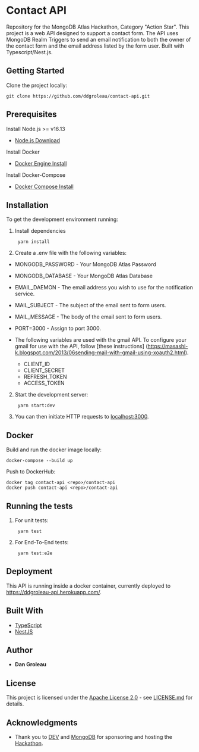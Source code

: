 # Contact API

Repository for the MongoDB Atlas Hackathon, Category "Action Star". 
This project is a web API designed to support a contact form. The
API uses MongoDB Realm Triggers to send an email notification to
both the owner of the contact form and the email address listed by
the form user. Built with Typescript/Nest.js.

## Getting Started

Clone the project locally:

    git clone https://github.com/ddgroleau/contact-api.git

## Prerequisites

Install Node.js >= v16.13
- [Node.js Download](https://nodejs.org/en/)

Install Docker
- [Docker Engine Install](https://docs.docker.com/engine/install/)

Install Docker-Compose
- [Docker Compose Install](https://docs.docker.com/compose/install/)


## Installation

To get the development environment running:

1. Install dependencies

        yarn install

3. Create a .env file with the following variables:

  - MONGODB_PASSWORD - Your MongoDB Atlas Password
  - MONGODB_DATABASE - Your MongoDB Atlas Database
  - EMAIL_DAEMON - The email address you wish to use for the notification service.
  - MAIL_SUBJECT - The subject of the email sent to form users.
  - MAIL_MESSAGE - The body of the email sent to form users.
  - PORT=3000 - Assign to port 3000.

  - The following variables are used with the gmail API. To configure your gmail
    for use with the API, follow [these instructions]
    (https://masashi-k.blogspot.com/2013/06sending-mail-with-gmail-using-xoauth2.html).

    - CLIENT_ID
    - CLIENT_SECRET
    - REFRESH_TOKEN
    - ACCESS_TOKEN

2. Start the development server:

        yarn start:dev

3. You can then initiate HTTP requests to [localhost:3000](http://localhost:3000).


## Docker

Build and run the docker image locally:

    docker-compose --build up

Push to DockerHub:

    docker tag contact-api <repo>/contact-api
    docker push contact-api <repo>/contact-api


## Running the tests

1. For unit tests:

        yarn test

2. For End-To-End tests:

        yarn test:e2e


## Deployment

This API is running inside a docker container, currently deployed to https://ddgroleau-api.herokuapp.com/. 


## Built With

  - [TypeScript](https://www.typescriptlang.org/)
  - [NestJS](https://nestjs.com/)


## Author

  - **Dan Groleau**


## License

This project is licensed under the [Apache License 2.0](LICENSE.md) - see [LICENSE.md](LICENSE.md) for
details.


## Acknowledgments

  - Thank you to [DEV](https://dev.to/) and [MongoDB](https://www.mongodb.com/) for sponsoring and hosting the [Hackathon](https://dev.to/devteam/announcing-the-mongodb-atlas-hackathon-on-dev-4b6m).
